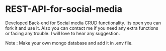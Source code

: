 # REST-API-for-social-media
Developed Back-end for Social media CRUD functionality. 
Its open you can fork it and use it. Also you can contact me if you need any extra functions or facing any trouble.
I will love to hear any suggestion.

Note : Make your own mongo database and add it in .env file.
